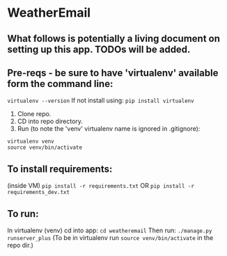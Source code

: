 # WeatherEmail

## What follows is potentially a living document on setting up this app. TODOs will be added.

## Pre-reqs - be sure to have 'virtualenv' available form the command line:
`virtualenv --version`
If not install using:
`pip install virtualenv`

1. Clone repo.
2. CD into repo directory.
3. Run (to note the 'venv' virtualenv name is ignored in .gitignore):
```
virtualenv venv
source venv/bin/activate
```

## To install requirements:
(inside VM)
`pip install -r requirements.txt` OR `pip install -r requirements_dev.txt`

## To run:
In virtualenv (venv) cd into app:
`cd weatheremail`
Then run:
`./manage.py runserver_plus`
(To be in virtualenv run `source venv/bin/activate` in the repo dir.)
